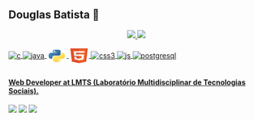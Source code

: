 ## Douglas Batista 👋

<div align="center">
  <a href="https://github.com/douglasfsbatista">
  <img height="180em" src="https://github-readme-stats.vercel.app/api?username=douglasfsbatista&show_icons=true&theme=tokyonight&include_all_commits=true&count_private=true"/>
  <img height="180em" src="https://github-readme-stats.vercel.app/api/top-langs/?username=douglasfsbatista&layout=compact&langs_count=7&theme=tokyonight"/>
</div>
<div style="display: inline_block"><br>
  <img align="center" alt="c" height="30" width="40" src="https://cdn.jsdelivr.net/gh/devicons/devicon/icons/c/c-original.svg">
  <img align="center" alt="java" height="30" width="40" src="https://cdn.jsdelivr.net/gh/devicons/devicon/icons/java/java-original.svg">
  <img align="center" alt="python" height="30" width="40" src="https://raw.githubusercontent.com/devicons/devicon/master/icons/python/python-original.svg">
  <img align="center" alt="html5" height="30" width="40" src="https://raw.githubusercontent.com/devicons/devicon/master/icons/html5/html5-original.svg">
  <img align="center" alt="css3" height="30" width="40" src="https://cdn.jsdelivr.net/gh/devicons/devicon/icons/css3/css3-original.svg">
  <img align="center" alt="js" height="30" width="40" src="https://cdn.jsdelivr.net/gh/devicons/devicon/icons/javascript/javascript-original.svg">
  <img align="center" alt="postgresql" height="30" width="40" src="https://cdn.jsdelivr.net/gh/devicons/devicon/icons/postgresql/postgresql-original.svg">

  ##
  #### Web Developer at LMTS (Laboratório Multidisciplinar de Tecnologias Sociais).

<div> 
  <a href = "mailto:douglasfilipeebr@gmail.com"><img src="https://img.shields.io/badge/-Gmail-%23333?style=for-the-badge&logo=gmail&logoColor=white"     target="_blank"></a>
  <a href="https://https://www.linkedin.com/in/douglas-batista-78017020a/" target="_blank"><img src="https://img.shields.io/badge/LinkedIn-0077B5?style=for-the-badge&logo=linkedin&logoColor=white" target="_blank"></a> 
  <a href="https://instagram.com/douglasfsbatista" target="_blank"><img src="https://img.shields.io/badge/-Instagram-%23E4405F?style=for-the-badge&                     logo=instagram&logoColor=white" target="_blank"></a>

</div>
